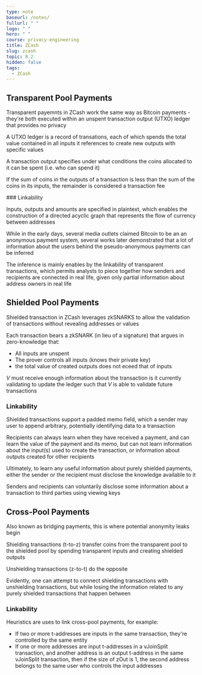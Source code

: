 ```yaml
---
type: note
baseurl: /notes/
fullurl: " "
logo: " "
hero: " "
course: privacy-engineering
title: ZCash
slug: zcash
topic: 8.2
hidden: false
tags:
  - ZCash
---
```


## Transparent Pool Payments

Transparent payemnts in ZCash work the same way as Bitcoin payments - they're both executed within an unspent transaction output (UTXO) ledger that provides no privacy

A UTXO ledger is a record of transations, each of which spends the total value contained in all inputs it references to create new outputs with specific values

A transaction output specifies under what conditions the coins allocated to it can be spent (i.e. who can spend it)

If the sum of coins in the outputs of a transaction is less than the sum of the coins in its inputs, the remainder is considered a transaction fee

### Linkability

Inputs, outputs and amounts are specified in plaintext, which enables the construction of a directed acyclic graph that represents the flow of currency between addresses

While in the early days, several media outlets claimed Bitcoin to be an an anonymous payment system, several works later demonstrated that a lot of information about the users behind the pseudo-anonymous payments can be inferred

The inference is mainly enables by the linkability of transparent transactions, which permits analysts to piece together how senders and recipients are connected in real life, given only partial information about address owners in real life

## Shielded Pool Payments

Shielded transaction in ZCash leverages zkSNARKS to allow the validation of transactions without revealing addresses or values

Each transaction bears a zkSNARK (in lieu of a signature) that argues in zero-knowledge that:

- All inputs are unspent
- The prover controls all inputs (knows their private key)
- the total value of created outputs does not eceed that of inputs

$V$ must receive enough information about the transaction is it currently validating to update the ledger such that $V$ is able to validate future transactions

### Linkability

Shielded transactions support a padded memo field, which a sender may user to append arbitrary, potentially identifying data to a transaction

Recipients can always learn when they have received a payment, and can learn the value of the payment and its memo, but can not learn information about the input(s) used to create the transaction, or information about outputs created for other recipients

Ultimately, to learn any useful information about purely shielded payments, either the sender or the recipient must disclose the knowledge available to it

Senders and recipients can voluntarily disclose some information about a transaction to third parties using viewing keys

## Cross-Pool Payments

Also known as bridging payments, this is where potential anonymity leaks begin

Shielding transactions (t-to-z) transfer coins from the transparent pool to the shielded pool by spending transparent inputs and creating shielded outputs

Unshielding transactions (z-to-t) do the opposite

Evidently, one can attempt to connect shielding transactions with unshielding transactions, but while losing the information related to any purely shielded transactions that happen between

### Linkability

Heuristics are uses to link cross-pool payments, for example:

- If two or more t-addresses are inputs in the same transaction, they're controlled by the same entity
- If one or more addresses are input t-addresses in a vJoinSplit transaction, and another address is an output t-address in the same vJoinSplit transaction, then if the size of zOut is 1, the second address belongs to the same user who controls the input addresses
